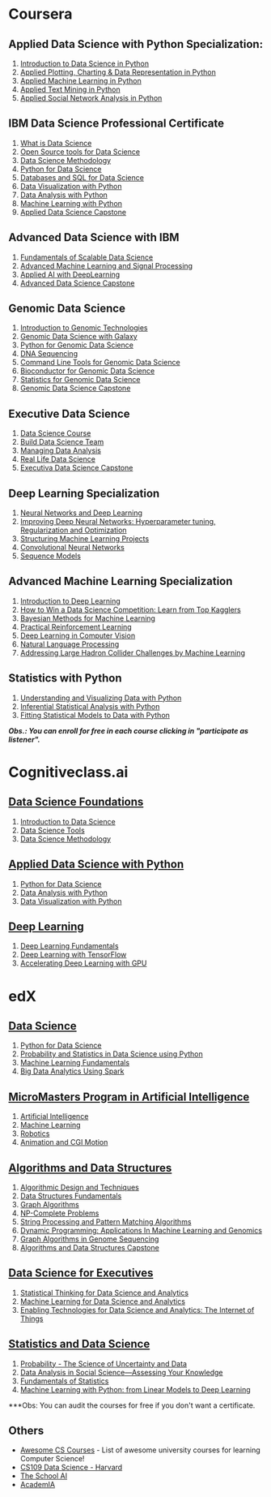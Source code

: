 # Coursera
## Applied Data Science with Python Specialization:
1. [Introduction to Data Science in Python](https://www.coursera.org/learn/python-data-analysis)
2. [Applied Plotting, Charting & Data Representation in Python](https://www.coursera.org/learn/python-plotting)
3. [Applied Machine Learning in Python](https://www.coursera.org/learn/python-machine-learning)
4. [Applied Text Mining in Python](https://www.coursera.org/learn/python-text-mining)
5. [Applied Social Network Analysis in Python](https://www.coursera.org/learn/python-social-network-analysis)

## IBM Data Science Professional Certificate
1. [What is Data Science](https://www.coursera.org/learn/what-is-datascience)
2. [Open Source tools for Data Science](https://www.coursera.org/learn/open-source-tools-for-data-science)
3. [Data Science Methodology](https://www.coursera.org/learn/data-science-methodology)
4. [Python for Data Science](https://www.coursera.org/learn/python-for-applied-data-science)
5. [Databases and SQL for Data Science](https://www.coursera.org/learn/sql-data-science)
6. [Data Visualization with Python](https://www.coursera.org/learn/python-for-data-visualization)
7. [Data Analysis with Python](https://www.coursera.org/learn/data-analysis-with-python)
8. [Machine Learning with Python](https://www.coursera.org/learn/machine-learning-with-python)
9. [Applied Data Science Capstone](https://www.coursera.org/learn/applied-data-science-capstone)

## Advanced Data Science with IBM
1. [Fundamentals of Scalable Data Science](https://www.coursera.org/learn/ds)
2. [Advanced Machine Learning and Signal Processing](https://www.coursera.org/learn/advanced-machine-learning-signal-processing)
3. [Applied AI with DeepLearning](https://www.coursera.org/learn/ai)
4. [Advanced Data Science Capstone](https://www.coursera.org/learn/advanced-data-science-capstone)

## Genomic Data Science
1. [Introduction to Genomic Technologies](https://www.coursera.org/learn/introduction-genomics)
2. [Genomic Data Science with Galaxy](https://www.coursera.org/learn/galaxy-project)
3. [Python for Genomic Data Science](https://www.coursera.org/learn/python-genomics)
4. [DNA Sequencing](https://www.coursera.org/learn/dna-sequencing)
5. [Command Line Tools for Genomic Data Science](https://www.coursera.org/learn/genomic-tools)
6. [Bioconductor for Genomic Data Science](https://www.coursera.org/learn/bioconductor)
7. [Statistics for Genomic Data Science](https://www.coursera.org/learn/statistical-genomics)
8. [Genomic Data Science Capstone](https://www.coursera.org/learn/genomic-data-science-project)

## Executive Data Science
1. [Data Science Course](https://www.coursera.org/learn/data-science-course)
2. [Build Data Science Team](https://www.coursera.org/learn/build-data-science-team)
3. [Managing Data Analysis](https://www.coursera.org/learn/managing-data-analysis)
4. [Real Life Data Science](https://www.coursera.org/learn/real-life-data-science)
5. [Executiva Data Science Capstone](https://www.coursera.org/learn/executive-data-science-capstone)

## Deep Learning Specialization
1. [Neural Networks and Deep Learning](https://pt.coursera.org/learn/neural-networks-deep-learning)
2. [Improving Deep Neural Networks: Hyperparameter tuning, Regularization and Optimization](https://pt.coursera.org/learn/deep-neural-network)
3. [Structuring Machine Learning Projects](https://pt.coursera.org/learn/machine-learning-projects)
4. [Convolutional Neural Networks](https://pt.coursera.org/learn/convolutional-neural-networks)
5. [Sequence Models](https://pt.coursera.org/learn/nlp-sequence-models)

## Advanced Machine Learning Specialization
1. [Introduction to Deep Learning](https://www.coursera.org/learn/intro-to-deep-learning?specialization=aml)
2. [How to Win a Data Science Competition: Learn from Top Kagglers](https://www.coursera.org/learn/competitive-data-science?specialization=aml)
3. [Bayesian Methods for Machine Learning](https://www.coursera.org/learn/bayesian-methods-in-machine-learning?specialization=aml)
4. [Practical Reinforcement Learning](https://www.coursera.org/learn/practical-rl?specialization=aml)
5. [Deep Learning in Computer Vision](https://www.coursera.org/learn/deep-learning-in-computer-vision)
6. [Natural Language Processing](https://www.coursera.org/learn/language-processing)
7. [Addressing Large Hadron Collider Challenges by Machine Learning](https://www.coursera.org/learn/hadron-collider-machine-learning)

## Statistics with Python
1. [
Understanding and Visualizing Data with Python](https://pt.coursera.org/learn/understanding-visualization-data)
2. [
Inferential Statistical Analysis with Python](https://pt.coursera.org/learn/inferential-statistical-analysis-python)
3. [
Fitting Statistical Models to Data with Python
](https://pt.coursera.org/learn/fitting-statistical-models-data-python)

***Obs.: You can enroll for free in each course clicking in "participate as listener".***

# Cognitiveclass.ai
## [Data Science Foundations](https://cognitiveclass.ai/learn/data-science/)
1. [Introduction to Data Science](https://cognitiveclass.ai/courses/data-science-101/)
2. [Data Science Tools](https://cognitiveclass.ai/courses/data-science-hands-open-source-tools-2/)
3. [Data Science Methodology](https://cognitiveclass.ai/courses/data-science-methodology-2/)
## [Applied Data Science with Python](https://cognitiveclass.ai/learn/data-science-with-python/)
1. [Python for Data Science](https://cognitiveclass.ai/courses/python-for-data-science/)
2. [Data Analysis with Python](https://cognitiveclass.ai/courses/data-analysis-python/)
3. [Data Visualization with Python](https://cognitiveclass.ai/courses/data-visualization-with-python/)
## [Deep Learning](https://cognitiveclass.ai/learn/deep-learning/)
1. [Deep Learning Fundamentals](https://cognitiveclass.ai/courses/introduction-deep-learning/)
2. [Deep Learning with TensorFlow](https://cognitiveclass.ai/courses/deep-learning-tensorflow/)
3. [Accelerating Deep Learning with GPU](https://cognitiveclass.ai/courses/accelerating-deep-learning-gpu/)

# edX
## [Data Science](https://www.edx.org/micromasters/data-science?utm_source=sailthru&utm_medium=email&utm_campaign=programs_bundle_campaign_sept2018&utm_term=Computer%20Science%20and%20Data%20Science%20Interest)
1. [Python for Data Science](https://www.edx.org/course/python-for-data-science)
2. [Probability and Statistics in Data Science using Python](https://www.edx.org/course/probability-and-statistics-in-data-science-using-python)
3. [Machine Learning Fundamentals](https://www.edx.org/course/machine-learning-fundamentals)
4. [Big Data Analytics Using Spark](https://www.edx.org/course/big-data-analytics-using-spark)

## [MicroMasters Program in Artificial Intelligence](https://www.edx.org/micromasters/columbiax-artificial-intelligence)
1. [Artificial Intelligence](https://www.edx.org/course/artificial-intelligence-ai)
2. [Machine Learning](https://www.edx.org/course/machine-learning)
3. [Robotics]()
4. [Animation and CGI Motion](https://www.edx.org/course/animation-cgi-motion-1)

## [Algorithms and Data Structures](https://www.edx.org/micromasters/ucsandiegox-algorithms-and-data-structures?utm_source=sailthru&utm_medium=email&utm_campaign=programs_bundle_campaign_sept2018&utm_term=Computer%20Science%20and%20Data%20Science%20Interest)
1. [Algorithmic Design and Techniques](https://www.edx.org/course/algorithmic-design-techniques-uc-san-diegox-algs200x)
2. [Data Structures Fundamentals](https://www.edx.org/course/data-structures-fundamentals-uc-san-diegox-algs201x)
3. [Graph Algorithms](https://www.edx.org/course/graph-algorithms-uc-san-diegox-algs202x)
4. [NP-Complete Problems](https://www.edx.org/course/np-complete-problems-uc-san-diegox-algs203x)
5. [String Processing and Pattern Matching Algorithms](https://www.edx.org/course/string-processing-pattern-matching-uc-san-diegox-algs204x)
6. [Dynamic Programming: Applications In Machine Learning and Genomics](https://www.edx.org/course/dynamic-programming-applications-machine-uc-san-diegox-algs205x)
7. [Graph Algorithms in Genome Sequencing](https://www.edx.org/course/graph-algorithms-genome-sequencing-uc-san-diegox-algs206x)
8. [Algorithms and Data Structures Capstone](https://www.edx.org/course/algorithms-data-structures-capstone-uc-san-diegox-algs207x)

## [Data Science for Executives](https://www.edx.org/professional-certificate/data-science-executives?utm_source=sailthru&utm_medium=email&utm_campaign=programs_bundle_campaign_sept2018&utm_term=Computer%20Science%20and%20Data%20Science%20Interest)
1. [Statistical Thinking for Data Science and Analytics](https://www.edx.org/course/statistical-thinking-for-data-science-and-analytics)
2. [Machine Learning for Data Science and Analytics](https://www.edx.org/course/machine-learning-for-data-science-and-analytics)
3. [Enabling Technologies for Data Science and Analytics: The Internet of Things](https://www.edx.org/course/enabling-technologies-for-data-science-and-analytics-the-internet-of-things)

## [Statistics and Data Science](https://www.edx.org/micromasters/mitx-statistics-and-data-science#courses)
1. [Probability - The Science of Uncertainty and Data](https://www.edx.org/course/probability-the-science-of-uncertainty-and-data)
2. [Data Analysis in Social Science—Assessing Your Knowledge](https://www.edx.org/course/data-analysis-in-social-science-assessing-your-knowledge)
3. [Fundamentals of Statistics](https://www.edx.org/course/fundamentals-of-statistics)
4. [Machine Learning with Python: from Linear Models to Deep Learning](https://www.edx.org/course/machine-learning-with-python-from-linear-models-to-deep-learning)

***Obs: You can audit the courses for free if you don't want a certificate. 

## Others
* [Awesome CS Courses](https://github.com/prakhar1989/awesome-courses) - List of awesome university courses for learning Computer Science! 
* [CS109 Data Science - Harvard](http://cs109.github.io/2015/index.html)
* [The School AI](https://www.theschool.ai/courses/)
* [AcademIA](https://www.microsoft.com/pt-br/academia)
